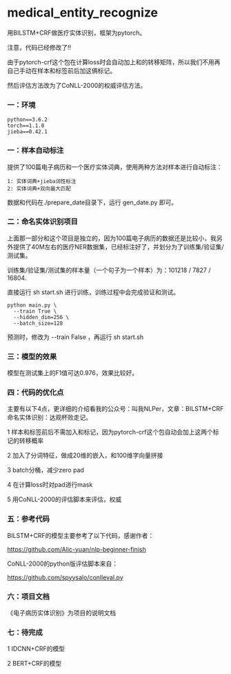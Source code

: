 # medical_entity_recognize
用BILSTM+CRF做医疗实体识别，框架为pytorch。

注意，代码已经修改了!!

由于pytorch-crf这个包在计算loss时会自动加上<start>和<end>的转移矩阵，所以我们不用再自己手动在样本和标签前后加这俩标记。

然后评估方法改为了CoNLL-2000的权威评估方法。

### 一：环境

    python==3.6.2
    torch==1.1.0
    jieba==0.42.1

### 一：样本自动标注

提供了100篇电子病历和一个医疗实体词典，使用两种方法对样本进行自动标注：

    1: 实体词典+jieba词性标注
    2: 实体词典+双向最大匹配

数据和代码在./prepare_date目录下，运行 gen_date.py 即可。

### 二：命名实体识别项目

上面那一部分和这个项目是独立的，因为100篇电子病历的数据还是比较小，我另外提供了40M左右的医疗NER数据集，已经标注好了，并划分为了训练集/验证集/测试集。

训练集/验证集/测试集的样本量（一个句子为一个样本）为：101218 / 7827 / 16804.

直接运行 sh start.sh 进行训练，训练过程中会完成验证和测试。

    python main.py \
      --train True \
      --hidden_dim=256 \
      --batch_size=128

预测时，修改为 --train False ，再运行 sh start.sh

### 三：模型的效果

模型在测试集上的F1值可达0.976，效果比较好。

### 四：代码的优化点

主要有以下4点，更详细的介绍看我的公众号：叫我NLPer，文章：BILSTM+CRF命名实体识别：达观杯败走记。

1 样本和标签前后不需加入<start>和<end>标记，因为pytorch-crf这个包自动会加上这两个标记的转移概率

2 加入了分词特征，做成20维的嵌入，和100维字向量拼接

3 batch分桶，减少zero pad

4 在计算loss时对pad进行mask

5 用CoNLL-2000的评估脚本来评估，权威

### 五：参考代码

BILSTM+CRF的模型主要参考了以下代码，感谢作者：

https://github.com/Alic-yuan/nlp-beginner-finish

CoNLL-2000的python版评估脚本来自：

https://github.com/spyysalo/conlleval.py

### 六：项目文档

《电子病历实体识别》为项目的说明文档

### 七：待完成

1 IDCNN+CRF的模型

2 BERT+CRF的模型
